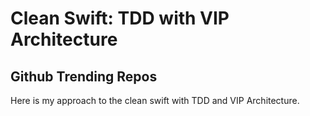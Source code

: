 # Clean Swift: TDD with VIP Architecture

## Github Trending Repos

Here is my approach to the clean swift with TDD and VIP Architecture. 
